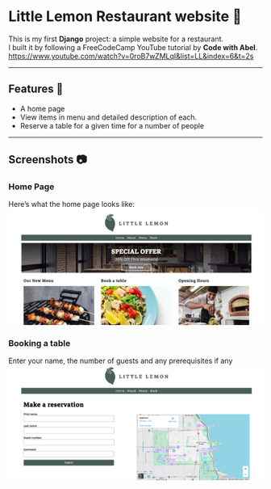 # Little Lemon Restaurant website 🍋

This is my first **Django** project: a simple website for a restaurant.  
I built it by following a FreeCodeCamp YouTube tutorial by **Code with Abel**.
<br>
https://www.youtube.com/watch?v=0roB7wZMLqI&list=LL&index=6&t=2s

---

## Features 🚀
- A home page 
- View items in menu and detailed description of each. 
- Reserve a table for a given time for a number of people 

---

## Screenshots 📷

### Home Page
Here’s what the home page looks like:  
![Home Page](HomePage.png)

### Booking a table 
Enter your name, the number of guests and any prerequisites if any  
![Reservation](book.png)
